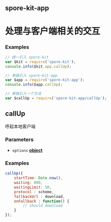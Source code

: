 <!-- Generated by documentation.js. Update this documentation by updating the source code. -->

## spore-kit-app

# 处理与客户端相关的交互

### Examples

```javascript
// 统一引入 spore-kit
var $kit = require('spore-kit');
console.info($kit.app.callUp);

// 单独引入 spore-kit-app
var $app = require('spore-kit-app');
console.info($app.callUp);

// 单独引入一个方法
var $callUp = require('spore-kit-app/callUp');
```

## callUp

呼起本地客户端

### Parameters

-   `options` **[object][1]** 

### Examples

```javascript
callUp({
	startTime: Date.now(),
	waiting: 800,
	waitingLimit: 50,
	protocol : scheme,
	fallbackUrl : download,
	onFallback : function() {
		// should download
	}
});
```

[1]: https://developer.mozilla.org/docs/Web/JavaScript/Reference/Global_Objects/Object
